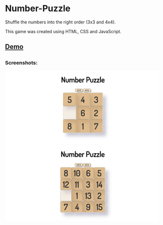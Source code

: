 # Number-Puzzle

Shuffle the numbers into the right order (3x3 and 4x4).

This game was created using HTML, CSS and JavaScript.

<h2> <a href="https://izuzie.github.io/Number-Puzzle/" target="_blank">Demo</a> <h2>

### Screenshots:
<img src="num3x3.png" alt="3x3">
<img src="num4x4.png" alt="4x4">
